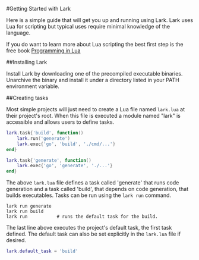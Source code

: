 #Getting Started with Lark

Here is a simple guide that will get you up and running using Lark.  Lark uses
Lua for scripting but typical uses require minimal knowledge of the language.

If you do want to learn more about Lua scripting the best first step is the
free book [Programming in Lua](http://www.lua.org/pil/contents.html)

##Installing Lark

Install Lark by downloading one of the precompiled executable binaries.
Unarchive the binary and install it under a directory listed in your PATH
environment variable.

##Creating tasks 

Most simple projects will just need to create a Lua file named `lark.lua` at
their project's root.  When this file is executed a module named "lark" is
accessible and allows users to define tasks.

```lua
lark.task{'build', function()
    lark.run('generate')
    lark.exec{'go', 'build', './cmd/...'}
end}

lark.task{'generate', function()
    lark.exec{'go', 'generate', './...'}
end}
```

The above `lark.lua` file defines a task called 'generate' that runs code
generation and a task called 'build', that depends on code generation, that
builds executables.  Tasks can be run using the `lark run` command.

    lark run generate
    lark run build
    lark run           # runs the default task for the build.

The last line above executes the project's default task, the first task
defined.  The default task can also be set explicitly in the `lark.lua` file if
desired.

```lua
lark.default_task = 'build'
```
